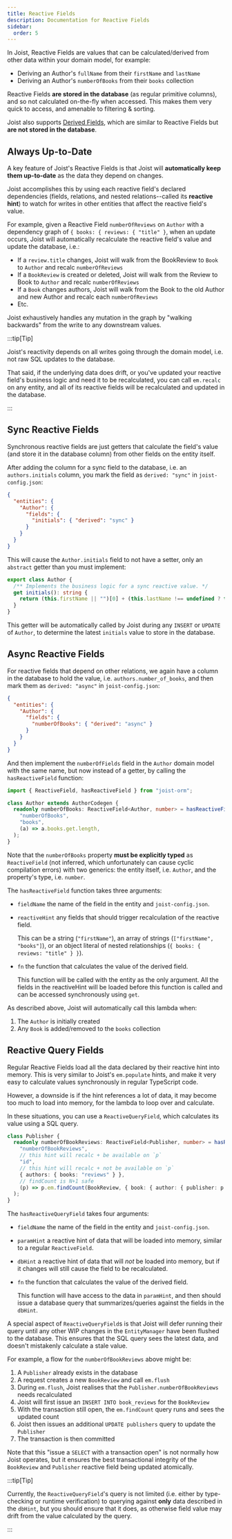 ```yaml
---
title: Reactive Fields
description: Documentation for Reactive Fields
sidebar:
  order: 5
---
```


In Joist, Reactive Fields are values that can be calculated/derived from other data within your domain model, for example:

* Deriving an Author's `fullName` from their `firstName` and `lastName`
* Deriving an Author's `numberOfBooks` from their `books` collection

Reactive Fields **are stored in the database** (as regular primitive columns), and so not calculated on-the-fly when accessed. This makes them very quick to access, and amenable to filtering & sorting.

Joist also supports [Derived Fields](./derived-properties), which are similar to Reactive Fields but **are not stored in the database**.

## Always Up-to-Date

A key feature of Joist's Reactive Fields is that Joist will **automatically keep them up-to-date** as the data they depend on changes.

Joist accomplishes this by using each reactive field's declared dependencies (fields, relations, and nested relations--called its **reactive hint**) to watch for writes in other entities that affect the reactive field's value.

For example, given a Reactive Field `numberOfReviews` on `Author` with a dependency graph of `{ books: { reviews: { "title" }`, when an update occurs, Joist will automatically recalculate the reactive field's value and update the database, i.e.:

* If a `review.title` changes, Joist will walk from the BookReview to `Book` to `Author` and recalc `numberOfReviews`
* If a `BookReview` is created or deleted, Joist will walk from the Review to Book to `Author` and recalc `numberOfReviews`
* If a `Book` changes authors, Joist will walk from the Book to the old Author and new Author and recalc each `numberOfReviews`
* Etc.

Joist exhaustively handles any mutation in the graph by "walking backwards" from the write to any downstream values.

:::tip[Tip]

Joist's reactivity depends on all writes going through the domain model, i.e. not raw SQL updates to the database.

That said, if the underlying data does drift, or you've updated your reactive field's business logic and need it to be recalculated, you can call `em.recalc` on any entity, and all of its reactive fields will be recalculated and updated in the database.

:::


## Sync Reactive Fields

Synchronous reactive fields are just getters that calculate the field's value (and store it in the database column) from other fields on the entity itself.

After adding the column for a sync field to the database, i.e. an `authors.initials` column, you mark the field as `derived: "sync"` in `joist-config.json`: 

```json
{
  "entities": {
    "Author": {
      "fields": {
        "initials": { "derived": "sync" }
      }
    }
  }
}
```

This will cause the `Author.initials` field to not have a setter, only an `abstract` getter than you must implement:

```typescript
export class Author {
  /** Implements the business logic for a sync reactive value. */
  get initials(): string {
    return (this.firstName || "")[0] + (this.lastName !== undefined ? this.lastName[0] : "");
  }
}
```

This getter will be automatically called by Joist during any `INSERT` or `UPDATE` of `Author`, to determine the latest `initials` value to store in the database.

## Async Reactive Fields

For reactive fields that depend on other relations, we again have a column in the database to hold the value, i.e. `authors.number_of_books`, and then mark them as `derived: "async"` in `joist-config.json`:

```json
{
  "entities": {
    "Author": {
      "fields": {
        "numberOfBooks": { "derived": "async" }
      }
    }
  }
}
```

And then implement the `numberOfFields` field in the `Author` domain model with the same name, but now instead of a getter, by calling the `hasReactiveField` function:

```typescript
import { ReactiveField, hasReactiveField } from "joist-orm";

class Author extends AuthorCodegen {
  readonly numberOfBooks: ReactiveField<Author, number> = hasReactiveField(
    "numberOfBooks",
    "books",
    (a) => a.books.get.length,
  );
}
```

Note that the `numberOfBooks` property **must be explicitly typed** as `ReactiveField` (not inferred, which unfortunately can cause cyclic compilation errors) with two generics: the entity itself, i.e. `Author`, and the property's type, i.e. `number`.

The `hasReactiveField` function takes three arguments:

* `fieldName` the name of the field in the entity and `joist-config.json`.
* `reactiveHint` any fields that should trigger recalculation of the reactive field.
  
   This can be a string (`"firstName"`), an array of strings (`["firstName", "books"]`), or an object literal of nested relationships (`{ books: { reviews: "title" } }`).

* `fn` the function that calculates the value of the derived field.

  This function will be called with the entity as the only argument. All the fields in the reactiveHint will be loaded before this function is called and can be accessed synchronously using `get`.

As described above, Joist will automatically call this lambda when:

1. The `Author` is initially created
2. Any `Book` is added/removed to the `books` collection

## Reactive Query Fields

Regular Reactive Fields load all the data declared by their reactive hint into memory. This is very similar to Joist's `em.populate` hints, and make it very easy to calculate values synchronously in regular TypeScript code.

However, a downside is if the hint references a lot of data, it may become too much to load into memory, for the lambda to loop over and calculate.

In these situations, you can use a `ReactiveQueryField`, which calculates its value using a SQL query.

```typescript
class Publisher {
  readonly numberOfBookReviews: ReactiveField<Publisher, number> = hasReactiveQueryField(
    "numberOfBookReviews",
    // this hint will recalc + be available on `p`
    "id",
    // this hint will recalc + not be available on `p`
    { authors: { books: "reviews" } },
    // findCount is N+1 safe
    (p) => p.em.findCount(BookReview, { book: { author: { publisher: p.id } } }),
  );
}
```

The `hasReactiveQueryField` takes four arguments:

* `fieldName` the name of the field in the entity and `joist-config.json`.
* `paramHint` a reactive hint of data that will be loaded into memory, similar to a regular `ReactiveField`.
* `dbHint` a reactive hint of data that will *not* be loaded into memory, but if it changes will still cause the field to be recalculated.
* `fn` the function that calculates the value of the derived field.

  This function will have access to the data in `paramHint`, and then should issue a database query that summarizes/queries against the fields in the `dbHint`.

A special aspect of `ReactiveQueryField`s is that Joist will defer running their query until any other WIP changes in the `EntityManager` have been flushed to the database. This ensures that the SQL query sees the latest data, and doesn't mistakenly calculate a stale value.

For example, a flow for the `numberOfBookReviews` above might be:

1. A `Publisher` already exists in the database
2. A request creates a new `BookReview` and call `em.flush`
3. During `em.flush`, Joist realises that the `Publisher.numberOfBookReviews` needs recalculated
4. Joist will first issue an `INSERT INTO book_reviews` for the `BookReview`
5. With the transaction still open, the `em.findCount` query runs and sees the updated count
6. Joist then issues an additional `UPDATE publishers` query to update the `Publisher`
7. The transaction is then committed

Note that this "issue a `SELECT` with a transaction open" is not normally how Joist operates, but it ensures the best transactional integrity of the `BookReview` and `Publisher` reactive field being updated atomically.

:::tip[Tip]

Currently, the `ReactiveQueryField`'s query is not limited (i.e. either by type-checking or runtime verification) to querying against **only** data described in the `dbHint`, but you should ensure that it does, as otherwise field value may drift from the value calculated by the query. 

:::
